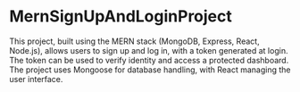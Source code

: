 # MernSignUpAndLoginProject
This project, built using the MERN stack (MongoDB, Express, React, Node.js), allows users to sign up and log in, with a token generated at login. The token can be used to verify identity and access a protected dashboard. The project uses Mongoose for database handling, with React managing the user interface.
